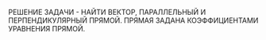 РЕШЕНИЕ ЗАДАЧИ - НАЙТИ ВЕКТОР, ПАРАЛЛЕЛЬНЫЙ И ПЕРПЕНДИКУЛЯРНЫЙ ПРЯМОЙ. ПРЯМАЯ ЗАДАНА КОЭФФИЦИЕНТАМИ УРАВНЕНИЯ ПРЯМОЙ.
